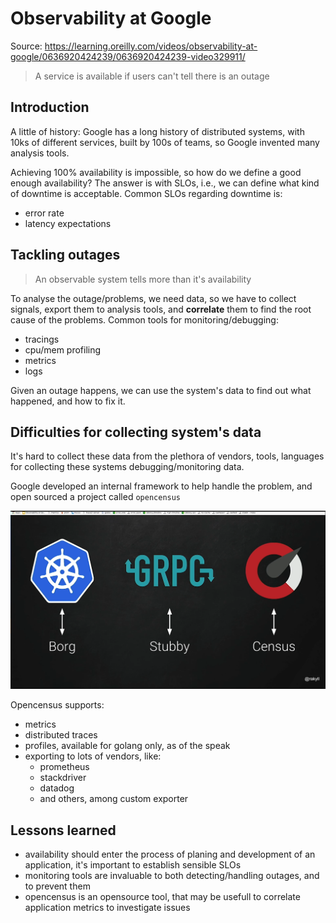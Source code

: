 # Observability at Google

Source: https://learning.oreilly.com/videos/observability-at-google/0636920424239/0636920424239-video329911/

> A service is available if users can't tell there is an outage

## Introduction

A little of history: Google has a long history of distributed systems, with 10ks of different services, built by 100s of teams, so Google invented many analysis tools.

Achieving 100% availability is impossible, so how do we define a good enough availability? The answer is with SLOs, i.e., we can define what kind of downtime is acceptable. Common SLOs regarding downtime is:

- error rate
- latency expectations

## Tackling outages

> An observable system tells more than it's availability

To analyse the outage/problems, we need data, so we have to collect signals, export them to analysis tools, and **correlate** them to find the root cause of the problems. Common tools for monitoring/debugging:

- tracings
- cpu/mem profiling
- metrics
- logs
  
Given an outage happens, we can use the system's data to find out what happened, and how to fix it. 

## Difficulties for collecting system's data

It's hard to collect these data from the plethora of vendors, tools, languages for collecting these systems debugging/monitoring data.

Google developed an internal framework to help handle the problem, and open sourced a project called `opencensus`

![Google's open source projects](./img/os.png)

Opencensus supports:

- metrics
- distributed traces
- profiles, available for golang only, as of the speak
- exporting to lots of vendors, like:
  - prometheus
  - stackdriver
  - datadog
  - and others, among custom exporter

## Lessons learned

- availability should enter the process of planing and development of an application, it's important to establish sensible SLOs 
- monitoring tools are invaluable to both detecting/handling outages, and to prevent them
- opencensus is an opensource tool, that may be usefull to correlate application metrics to investigate issues
